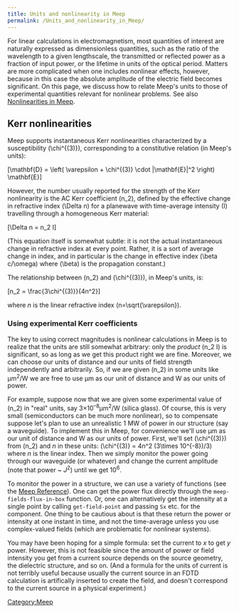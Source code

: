 ```yaml
---
title: Units and nonlinearity in Meep
permalink: /Units_and_nonlinearity_in_Meep/
---
```


For linear calculations in electromagnetism, most quantities of interest are naturally expressed as dimensionless quantities, such as the ratio of the wavelength to a given lengthscale, the transmitted or reflected power as a fraction of input power, or the lifetime in units of the optical period. Matters are more complicated when one includes nonlinear effects, however, because in this case the absolute amplitude of the electric field becomes significant. On this page, we discuss how to relate Meep's units to those of experimental quantities relevant for nonlinear problems. See also [Nonlinearities in Meep](/Nonlinearities_in_Meep "wikilink").

Kerr nonlinearities
-------------------

Meep supports instantaneous Kerr nonlinearities characterized by a susceptibility \(\chi^{(3)}\), corresponding to a constitutive relation (in Meep's units):

\[\mathbf{D} = \left( \varepsilon + \chi^{(3)} \cdot |\mathbf{E}|^2 \right) \mathbf{E}\]

However, the number usually reported for the strength of the Kerr nonlinearity is the AC Kerr coefficient \(n_2\), defined by the effective change in refractive index \(\Delta n\) for a planewave with time-average intensity \(I\) travelling through a homogeneous Kerr material:

\[\Delta n = n_2 I\]

(This equation itself is somewhat subtle: it is not the actual instantaneous change in refractive index at every point. Rather, it is a sort of average change in index, and in particular is the change in effective index \(\beta c/\omega\) where \(\beta\) is the propagation constant.)

The relationship between \(n_2\) and \(\chi^{(3)}\), in Meep's units, is:

\[n_2 = \frac{3\chi^{(3)}}{4n^2}\]

where *n* is the linear refractive index \(n=\sqrt{\varepsilon}\).

### Using experimental Kerr coefficients

The key to using correct magnitudes is nonlinear calculations in Meep is to realize that the units are still somewhat arbitrary: only the *product* \(n_2 I\) is significant, so as long as we get this product right we are fine. Moreover, we can choose our units of distance and our units of field strength independently and arbitrarily. So, if we are given \(n_2\) in some units like μm<sup>2</sup>/W we are free to use μm as our unit of distance and W as our units of power.

For example, suppose now that we are given some experimental value of \(n_2\) in "real" units, say 3×10<sup>–8</sup>μm<sup>2</sup>/W (silica glass). Of course, this is very small (semiconductors can be much more nonlinear), so to compensate suppose let's plan to use an unrealistic 1 MW of power in our structure (say a waveguide). To implement this in Meep, for convenience we'll use μm as our unit of distance and W as our units of power. First, we'll set \(\chi^{(3)}\) from \(n_2\) and *n* in these units: \(\chi^{(3)} = 4n^2 (3\times 10^{-8})/3\) where *n* is the linear index. Then we simply monitor the power going through our waveguide (or whatever) and change the current amplitude (note that power ~ *J*<sup>2</sup>) until we get 10<sup>6</sup>.

To monitor the power in a structure, we can use a variety of functions (see the [Meep Reference](/Meep_Reference "wikilink")). One can get the power flux directly through the `meep-fields-flux-in-box` function. Or, one can alternatively get the intensity at a single point by calling `get-field-point` and passing `Sx` etc. for the component. One thing to be cautious about is that these return the power or intensity at one instant in time, and not the time-average unless you use complex-valued fields (which are problematic for nonlinear systems).

You may have been hoping for a simple formula: set the current to *x* to get *y* power. However, this is not feasible since the amount of power or field intensity you get from a current source depends on the source geometry, the dielectric structure, and so on. (And a formula for the units of current is not terribly useful because usually the current source in an FDTD calculation is artifically inserted to create the field, and doesn't correspond to the current source in a physical experiment.)

[Category:Meep](/Category:Meep "wikilink")